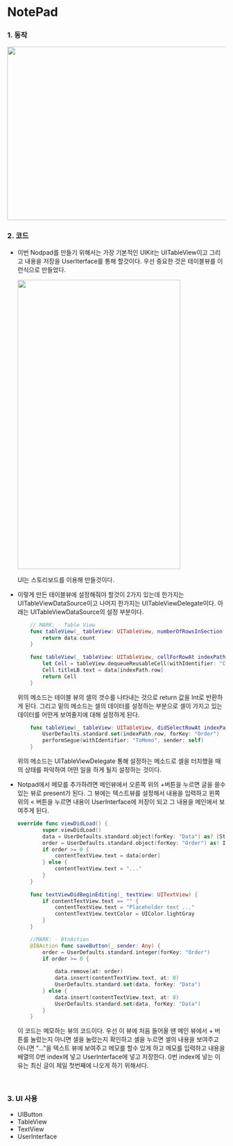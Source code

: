 # NotePad

### 1. 동작

<img src="https://simajune.github.io/img/posting/NotePad.gif" width="600px" height="400px"/>



### 2. 코드 

- 이번 Nodpad를 만들기 위해서는 가장 기본적인 UIKit는 UITableView이고 그리고 내용을 저장을 UserIterface를 통해 할것이다.  우선 중요한 것은 테이블뷰를 이런식으로 만들었다. 

  <img src="https://simajune.github.io/img/posting/NotePad1.png" width="375px" height="667px"/>

  UI는 스토리보드를 이용해 만들것이다.

- 이렇게 만든 테이블뷰에 설정해줘야 할것이 2가지 있는데 한가지는 UITableViewDataSource이고 나머지 한가지는 UITableViewDelegate이다. 아래는 UITableViewDataSource의 설정 부분이다.

  ```swift
      // MARK: - Table View
      func tableView(_ tableView: UITableView, numberOfRowsInSection section: Int) -> Int {
          return data.count
      }
      
      func tableView(_ tableView: UITableView, cellForRowAt indexPath: IndexPath) -> UITableViewCell {
          let Cell = tableView.dequeueReusableCell(withIdentifier: "Cell", for: indexPath) as! MainCell
          Cell.titleLB.text = data[indexPath.row]
          return Cell
      }
  ```

  위의 메소드는 테이블 뷰의 셀의 갯수를 나타내는 것으로 return 값을 Int로 반환하게 된다. 그리고 밑의 메소드는 셀의 데이터를 설정하는 부분으로 셀이 가지고 있는 데이터를 어떤게 보여줄지에 대해 설정하게 된다.

  ```swift
      func tableView(_ tableView: UITableView, didSelectRowAt indexPath: IndexPath) {
          UserDefaults.standard.set(indexPath.row, forKey: "Order")
          performSegue(withIdentifier: "ToMemo", sender: self)
      }
  ```

  위의 메소드는 UITableViewDelegate 통해 설정하는 메소드로 셀을 터치했을 때의 상태를 파악하여 어떤 일을 하게 될지 설정하는 것이다. 

- Notpad에서 메모를 추가하려면 메인뷰에서 오른쪽 위의 +버튼을 누르면 글을 쓸수 있는 뷰로 present가 된다. 그 뷰에는 텍스트뷰를 설정해서 내용을 입력하고 왼쪽 위의 < 버튼을 누르면 내용이 UserInterface에 저장이 되고 그 내용을 메인에서 보여주게 된다.

  ```swift
  override func viewDidLoad() {
          super.viewDidLoad()
          data = UserDefaults.standard.object(forKey: "Data") as? [String] ?? [String]()
          order = UserDefaults.standard.object(forKey: "Order") as! Int
          if order >= 0 {
              contentTextView.text = data[order]
          } else {
              contentTextView.text = "..."
          }
      }
      
      func textViewDidBeginEditing(_ textView: UITextView) {
          if contentTextView.text == "" {
              contentTextView.text = "Placeholder text ..."
              contentTextView.textColor = UIColor.lightGray
          }
      }

      //MARK: - BtnAction
      @IBAction func saveButton(_ sender: Any) {
          order = UserDefaults.standard.integer(forKey: "Order")
          if order >= 0 {
              
              data.remove(at: order)
              data.insert(contentTextView.text, at: 0)
              UserDefaults.standard.set(data, forKey: "Data")
          } else {
              data.insert(contentTextView.text, at: 0)
              UserDefaults.standard.set(data, forKey: "Data")
          }
      }
  ```

  이 코드는 메모하는 뷰의 코드이다. 우선 이 뷰에 처음 들어올 땐 메인 뷰에서 + 버튼를 눌렀는지 아니면 셀을 눌렀는지 확인하고 셀을 누르면 셀의 내용을 보여주고 아니면 "..."을 텍스트 뷰에 보여주고 메모를 할수 있게 하고 메모를 입력하고 내용을 배열의 0번 index에 넣고 UserInterface에 넣고 저장한다. 0번 index에 넣는 이유는 최신 글이 제일 첫번째에 나오게 하기 위해서다.

  ​

### 3. UI 사용

- UIButton
- TableView
- TextView
- UserInterface

